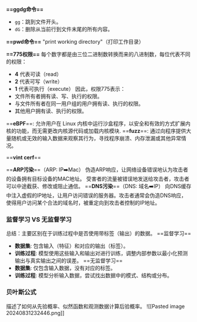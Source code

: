 **==ggdg命令==**
- `gg`：跳到文件开头。
- `dG`：删除从当前行到文件末尾的所有内容。

**==pwd命令==**
"print working directory"（打印工作目录）

**==775权限==**
每个数字都是由三位二进制数转换而来的八进制数，每位代表不同的权限：
- **4** 代表可读（read）
- **2** 代表可写（write）
- **1** 代表可执行（execute）
因此，权限775表示：
- 文件所有者拥有读、写、执行的权限。
- 与文件所有者在同一用户组的用户拥有读、执行的权限。
- 其他用户拥有读、执行的权限。

==**eBPF**==: 允许用户在 Linux 内核中运行沙盒程序，以安全和有效的方式扩展内核的功能，而无需更改内核源代码或加载内核模块.
==**fuzz**==: 通过向程序提供大量随机或无效的输入数据来观察其行为，寻找程序崩溃、内存泄漏或其他异常情况。

==**vint cerf**==

==**ARP污染**==（ARP: IP➡️Mac）
伪造ARP响应，让网络设备错误地认为攻击者的设备拥有目标设备的MAC地址。
受害者的流量被错误地发送给攻击者，攻击者可以中途截获、修改或阻止通信。
==**DNS污染**==（DNS: 域名➡️IP）
向DNS缓存中注入虚假的IP地址，让用户访问错误的服务器。攻击者通常会伪造DNS响应，使得用户访问某个合法的域名时，被重定向到攻击者控制的IP地址。

### 监督学习 VS 无监督学习

总结：主要区别在于训练过程中是否使用带标签（输出）的数据。
==监督学习==
- **数据集**: 包含输入（特征）和对应的输出（标签）。
- **训练过程**: 模型使用这些输入和输出对进行训练，调整内部参数以最小化预测输出与真实输出之间的误差。
==无监督学习==
- **数据集**: 仅包含输入数据，没有对应的标签。
- **训练过程**: 模型分析输入数据，尝试找出数据中的模式、结构或分布。

### 贝叶斯公式

描述了如何从先验概率、似然函数和观测数据计算后验概率。
![[Pasted image 20240831232446.png]]



